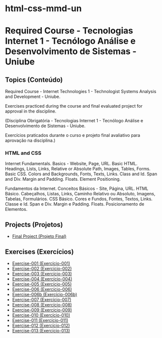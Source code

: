 # html-css-mmd-un

<h1>Required Course - Tecnologias Internet 1 - Tecnólogo Análise e Desenvolvimento de  Sistemas - Uniube</h1>

<h2>Topics (Conteúdo)</h2>

<p>Required Course - Internet Technologies 1 - Technologist Systems Analysis and Development - Uniube.</p>
<p>Exercises practiced during the course and final evaluated project for approval in the discipline.</p>

<p>(Disciplina Obrigatória - Tecnologias Internet 1 - Tecnólogo Análise e Desenvolvimento de  Sistemas - Uniube.</p>
<p>Exercícios praticados durante o curso e projeto final avaliativo para aprovação na disciplina.)</p>

<h3>HTML and CSS</h3>

<p>Internet Fundamentals. Basics - Website, Page, URL. Basic HTML. Headings, Lists, Links, Relative or Absolute Path, Images, Tables, Forms. Basic CSS. Colors and Backgrounds, Fonts, Texts, Links. Class and Id. Span and Div. Margin and Padding. Floats. Element Positioning.</p>

<p>Fundamentos da Internet. Conceitos Básicos - Site, Página, URL. HTML Básico. Cabeçalhos, Listas, Links, Caminho Relativo ou Absoluto, Imagens, Tabelas, Formulários. CSS Básico. Cores e Fundos, Fontes, Textos, Links. Classe e Id. Span e Div. Margin e Padding. Floats. Posicionamento de Elementos.</p>

<h2>Projects (Projetos)</h2>

<ul>
<li><a href="https://mayramduarte.github.io/html-css-mmd-un/projeto-final
/website/" target="_blank">Final Project (Projeto Final)</a></li>
</ul>

<h2>Exercises (Exercícios)</h2>

<ul>
<li><a href="https://mayramduarte.github.io/html-css-mmd-un/aula01/ex001/" target="_blank">Exercise-001 (Exercício-001)</a></li>
<li><a href="https://mayramduarte.github.io/html-css-mmd-un/aula02
/ex002/" target="_blank">Exercise-002 (Exercício-002)</a></li>
<li><a href="https://mayramduarte.github.io/html-css-mmd-un/aula02
/ex003/" target="_blank">Exercise-003 (Exercício-003)</a></li>
<li><a href="https://mayramduarte.github.io/html-css-mmd-un/aula03
/ex004" target="_blank">Exercise-004 (Exercício-004)</a></li>
<li><a href="https://mayramduarte.github.io/html-css-mmd-un/aula03
/ex005" target="_blank">Exercise-005 (Exercício-005)</a></li>
<li><a href="https://mayramduarte.github.io/html-css-mmd-un/aula03
/ex006" target="_blank">Exercise-006 (Exercício-006)</a></li>
<li><a href="https://mayramduarte.github.io/html-css-mmd-un/aula03
/ex006b" target="_blank">Exercise-006b (Exercício-006b)</a></li>
<li><a href="https://mayramduarte.github.io/html-css-mmd-un/aula04
/ex007" target="_blank">Exercise-007 (Exercício-007)</a></li>
<li><a href="https://mayramduarte.github.io/html-css-mmd-un/aula05
/ex008" target="_blank">Exercise-008 (Exercício-008)</a></li>
<li><a href="https://mayramduarte.github.io/html-css-mmd-un/aula06
/ex009" target="_blank">Exercise-009 (Exercício-009)</a></li>
<li><a href="https://mayramduarte.github.io/html-css-mmd-un/aula07
/ex010" target="_blank">Exercise-010 (Exercício-010)</a></li>
<li><a href="https://mayramduarte.github.io/html-css-mmd-un/aula07
/ex011" target="_blank">Exercise-011 (Exercício-011)</a></li>
<li><a href="https://mayramduarte.github.io/html-css-mmd-un/aula08
/ex012" target="_blank">Exercise-012 (Exercício-012)</a></li>
<li><a href="https://mayramduarte.github.io/html-css-mmd-un/aula08
/ex013" target="_blank">Exercise-013 (Exercício-013)</a></li>
</ul>
